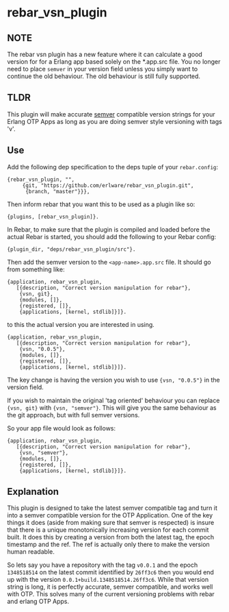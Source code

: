 rebar_vsn_plugin
================

NOTE
----

The rebar vsn plugin has a new feature where it can calculate a good
version for for a Erlang app based solely on the *.app.src file. You
no longer need to place `semver` in your version field unless you
simply want to continue the old behaviour. The old behaviour is still
fully supported.

TLDR
----

This plugin will make accurate [semver](http://semver.org) compatible
version strings for your Erlang OTP Apps as long as you are doing
semver style versioning with tags 'v<version>'.

Use
---

Add the following dep specification to the deps tuple of your
`rebar.config`:

    {rebar_vsn_plugin, "",
         {git, "https://github.com/erlware/rebar_vsn_plugin.git",
          {branch, "master"}}},

Then inform rebar that you want this to be used as a plugin like so:

    {plugins, [rebar_vsn_plugin]}.

In Rebar, to make sure that the plugin is compiled and loaded before
the actual Rebar is started, you should add the following to your
Rebar config:

    {plugin_dir, "deps/rebar_vsn_plugin/src"}.

Then add the semver version to the `<app-name>.app.src` file. It
should go from something like:

    {application, rebar_vsn_plugin,
       [{description, "Correct version manipulation for rebar"},
        {vsn, git},
        {modules, []},
        {registered, []},
        {applications, [kernel, stdlib]}]}.

to this the actual version you are interested in using.

    {application, rebar_vsn_plugin,
       [{description, "Correct version manipulation for rebar"},
        {vsn, "0.0.5"},
        {modules, []},
        {registered, []},
        {applications, [kernel, stdlib]}]}.

The key change is having the version you wish to use `{vsn, "0.0.5"}`
in the version field.

If you wish to maintain the original 'tag oriented' behaviour you can
replace `{vsn, git}` with `{vsn, "semver"}`. This will give you the
same behaviour as the git approach, but with full semver versions.

So your app file would look as follows:

    {application, rebar_vsn_plugin,
       [{description, "Correct version manipulation for rebar"},
        {vsn, "semver"},
        {modules, []},
        {registered, []},
        {applications, [kernel, stdlib]}]}.


Explanation
-------------

This plugin is designed to take the latest semver
compatible tag and turn it into a semver compatible version for the
OTP Application. One of the key things it does (aside from making sure
that semver is respected) is insure that there is a unique
monotonically increasing version for each commit built. It does this
by creating a version from both the latest tag, the epoch timestamp and
the ref. The ref is actually only there to make the version human
readable.

So lets say you have a repository with the tag `v0.0.1` and the epoch
`1348518514` on the latest commit identified by `26ff3c6` then you
would end up with the version `0.0.1+build.1348518514.26ff3c6`. While
that version string is long, it is perfectly accurate, semver
compatible, and works well with OTP. This solves many of the current
versioning problems with rebar and erlang OTP Apps.
